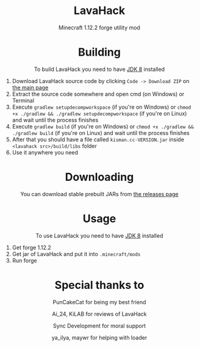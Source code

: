 <div align="center">

# LavaHack

Minecraft 1.12.2 forge utility mod

# Building

To build LavaHack you need to have [JDK 8](https://www.oracle.com/java/technologies/javase/jdk8-archive-downloads.html) installed

</div>

1. Download LavaHack source code by clicking `Code -> Download ZIP` on [the main page](https://github.com/kisman2000/lava_hack)
2. Extract the source code somewhere and open cmd (on Windows) or Terminal
3. Execute `gradlew setupdecompworkspace` (if you're on Windows) or `chmod +x ./gradlew && ./gradlew setupdecompworkspace` (if you're on Linux) and wait until the process finishes
4. Execute `gradlew build` (if you're on Windows) or `chmod +x ./gradlew && ./gradlew build` (if you're on Linux) and wait until the process finishes
5. After that you should have a file called `kisman.cc-VERSION.jar` inside `<lavahack src>/build/libs` folder 
6. Use it anywhere you need

<div align="center">

# Downloading

You can download stable prebuilt JARs from [the releases page](https://github.com/kisman2000/lava_hack/releases)

# Usage

To use LavaHack you need to have [JDK 8](https://www.oracle.com/java/technologies/javase/jdk8-archive-downloads.html) installed

</div>

1. Get forge 1.12.2
2. Get jar of LavaHack and put it into `.minecraft/mods`
3. Run forge

<div align="center">


# Special thanks to
PunCakeCat for being my best friend

Ai_24, KiLAB for reviews of LavaHack

Sync Development for moral support

ya_ilya, maywr for helping with loader

</div>